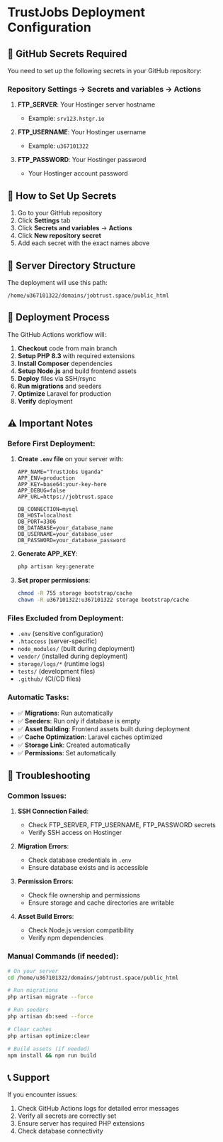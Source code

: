 # TrustJobs Deployment Configuration

## 🔧 GitHub Secrets Required

You need to set up the following secrets in your GitHub repository:

### **Repository Settings → Secrets and variables → Actions**

1. **FTP_SERVER**: Your Hostinger server hostname
   - Example: `srv123.hstgr.io`

2. **FTP_USERNAME**: Your Hostinger username
   - Example: `u367101322`

3. **FTP_PASSWORD**: Your Hostinger password
   - Your Hostinger account password

## 🚀 How to Set Up Secrets

1. Go to your GitHub repository
2. Click **Settings** tab
3. Click **Secrets and variables** → **Actions**
4. Click **New repository secret**
5. Add each secret with the exact names above

## 📁 Server Directory Structure

The deployment will use this path:
```
/home/u367101322/domains/jobtrust.space/public_html
```

## 🔄 Deployment Process

The GitHub Actions workflow will:

1. **Checkout** code from main branch
2. **Setup PHP 8.3** with required extensions
3. **Install Composer** dependencies
4. **Setup Node.js** and build frontend assets
5. **Deploy** files via SSH/rsync
6. **Run migrations** and seeders
7. **Optimize** Laravel for production
8. **Verify** deployment

## ⚠️ Important Notes

### **Before First Deployment:**

1. **Create `.env` file** on your server with:
   ```env
   APP_NAME="TrustJobs Uganda"
   APP_ENV=production
   APP_KEY=base64:your-key-here
   APP_DEBUG=false
   APP_URL=https://jobtrust.space
   
   DB_CONNECTION=mysql
   DB_HOST=localhost
   DB_PORT=3306
   DB_DATABASE=your_database_name
   DB_USERNAME=your_database_user
   DB_PASSWORD=your_database_password
   ```

2. **Generate APP_KEY**:
   ```bash
   php artisan key:generate
   ```

3. **Set proper permissions**:
   ```bash
   chmod -R 755 storage bootstrap/cache
   chown -R u367101322:u367101322 storage bootstrap/cache
   ```

### **Files Excluded from Deployment:**

- `.env` (sensitive configuration)
- `.htaccess` (server-specific)
- `node_modules/` (built during deployment)
- `vendor/` (installed during deployment)
- `storage/logs/*` (runtime logs)
- `tests/` (development files)
- `.github/` (CI/CD files)

### **Automatic Tasks:**

- ✅ **Migrations**: Run automatically
- ✅ **Seeders**: Run only if database is empty
- ✅ **Asset Building**: Frontend assets built during deployment
- ✅ **Cache Optimization**: Laravel caches optimized
- ✅ **Storage Link**: Created automatically
- ✅ **Permissions**: Set automatically

## 🐛 Troubleshooting

### **Common Issues:**

1. **SSH Connection Failed**:
   - Check FTP_SERVER, FTP_USERNAME, FTP_PASSWORD secrets
   - Verify SSH access on Hostinger

2. **Migration Errors**:
   - Check database credentials in `.env`
   - Ensure database exists and is accessible

3. **Permission Errors**:
   - Check file ownership and permissions
   - Ensure storage and cache directories are writable

4. **Asset Build Errors**:
   - Check Node.js version compatibility
   - Verify npm dependencies

### **Manual Commands (if needed):**

```bash
# On your server
cd /home/u367101322/domains/jobtrust.space/public_html

# Run migrations
php artisan migrate --force

# Run seeders
php artisan db:seed --force

# Clear caches
php artisan optimize:clear

# Build assets (if needed)
npm install && npm run build
```

## 📞 Support

If you encounter issues:
1. Check GitHub Actions logs for detailed error messages
2. Verify all secrets are correctly set
3. Ensure server has required PHP extensions
4. Check database connectivity

